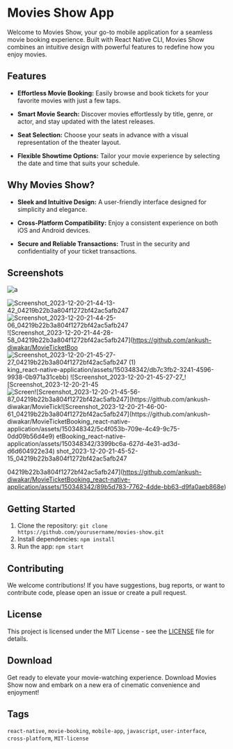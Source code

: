 # Movies Show App

Welcome to Movies Show, your go-to mobile application for a seamless movie booking experience. Built with React Native CLI, Movies Show combines an intuitive design with powerful features to redefine how you enjoy movies.

## Features

- **Effortless Movie Booking:** Easily browse and book tickets for your favorite movies with just a few taps.

- **Smart Movie Search:** Discover movies effortlessly by title, genre, or actor, and stay updated with the latest releases.

- **Seat Selection:** Choose your seats in advance with a visual representation of the theater layout.

- **Flexible Showtime Options:** Tailor your movie experience by selecting the date and time that suits your schedule.

## Why Movies Show?

- **Sleek and Intuitive Design:** A user-friendly interface designed for simplicity and elegance.

- **Cross-Platform Compatibility:** Enjoy a consistent experience on both iOS and Android devices.

- **Secure and Reliable Transactions:** Trust in the security and confidentiality of your ticket transactions.

## Screenshots
![a](https://github.com/ankush-diwakar/MovieTicketBooking_react-native-application/assets/150348342/3d347ab5-3bcb-41b3-9fe1-da75ac9e3113)


![Screenshot_2023-12-20-21-44-13-42_04219b22b3a804f1272bf42ac5afb247](https://github.com/ankush-diwakar/MovieTicketBooking_react-native-application/assets/150348342/370a553c-cd7c-4b7d-807f-b15d311cd354)
![Screenshot_2023-12-20-21-44-25-06_04219b22b3a804f1272bf42ac5afb247](https://github.com/ankush-diwakar/MovieTicketBooking_react-native-application/assets/150348342/d2a660de-6f1d-47f1-bb4d-7f9149a3b51c)
![Screenshot_2023-12-20-21-44-28-58_04219b22b3a804f1272bf42ac5afb247](https://github.com/ankush-diwakar/MovieTicketBoo
![Screenshot_2023-12-20-21-45-27-27_04219b22b3a804f1272bf42ac5afb247 (1)](https://github.com/ankush-diwakar/MovieTicketBooking_react-native-application/assets/150348342/00d3d0ce-dee1-41b1-b40f-8a1044a08192)king_react-native-application/assets/150348342/db7c3fb2-3241-4596-9938-0b971a31cebb)
![Screenshot_2023-12-20-21-45-27-27_![Screenshot_2023-12-20-21-45
![Screen![Screenshot_2023-12-20-21-45-56-87_04219b22b3a804f1272bf42ac5afb247](https://github.com/ankush-diwakar/MovieTick![Screenshot_2023-12-20-21-46-00-61_04219b22b3a804f1272bf42ac5afb247](https://github.com/ankush-diwakar/MovieTicketBooking_react-native-application/assets/150348342/5c4f053b-709e-4c49-9c75-0dd09b56d4e9)
etBooking_react-native-application/assets/150348342/3399bc6a-627d-4e31-ad3d-d6d604922e34)
shot_2023-12-20-21-45-52-15_04219b22b3a804f1272bf42ac5afb247](https://github.com/ankush-diwakar/MovieTicketBooking_react-native-application/assets/150348342/307e5d71-75dc-4916-8fc5-398726447393)



04219b22b3a804f1272bf42ac5afb247](https://github.com/ankush-diwakar/MovieTicketBooking_react-native-application/assets/150348342/89b5d783-7762-4dde-bb63-d9fa0aeb868e)

## Getting Started

1. Clone the repository: `git clone https://github.com/yourusername/movies-show.git`
2. Install dependencies: `npm install`
3. Run the app: `npm start`

## Contributing

We welcome contributions! If you have suggestions, bug reports, or want to contribute code, please open an issue or create a pull request.

## License

This project is licensed under the MIT License - see the [LICENSE](LICENSE) file for details.

## Download

Get ready to elevate your movie-watching experience. Download Movies Show now and embark on a new era of cinematic convenience and enjoyment!

## Tags

`react-native`, `movie-booking`, `mobile-app`, `javascript`, `user-interface`, `cross-platform`, `MIT-license`
